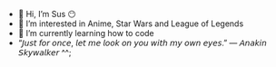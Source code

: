 - 👋 Hi, I’m Sus 😶
- 👀 I’m interested in Anime, Star Wars and League of Legends
- 🌱 I’m currently learning how to code
- “𝘑𝘶𝘴𝘵 𝘧𝘰𝘳 𝘰𝘯𝘤𝘦, 𝘭𝘦𝘵 𝘮𝘦 𝘭𝘰𝘰𝘬 𝘰𝘯 𝘺𝘰𝘶 𝘸𝘪𝘵𝘩 𝘮𝘺 𝘰𝘸𝘯 𝘦𝘺𝘦𝘴.” — 𝘈𝘯𝘢𝘬𝘪𝘯 𝘚𝘬𝘺𝘸𝘢𝘭𝘬𝘦𝘳 ^^;
<!---
iiDxplx/iiDxplx is a ✨ special ✨ repository because its `README.md` (this file) appears on your GitHub profile.
You can click the Preview link to take a look at your changes.
--->
